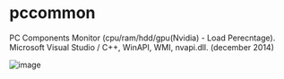 # pccommon
PC Components Monitor (cpu/ram/hdd/gpu(Nvidia) - Load Perecntage). Microsoft Visual Studio / C++, WinAPI, WMI, nvapi.dll. (december 2014)

![image](https://github.com/cespedesgarcia/pccommon/assets/34868383/8b36fbac-cf85-409e-887f-fcdf92279c39)
